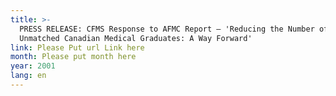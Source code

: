 ```yaml
---
title: >-
  PRESS RELEASE: CFMS Response to AFMC Report – 'Reducing the Number of
  Unmatched Canadian Medical Graduates: A Way Forward'
link: Please Put url Link here
month: Please put month here
year: 2001
lang: en
---
```

